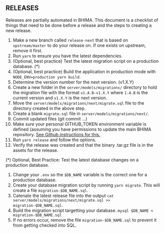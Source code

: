 RELEASES
--------

Releases are partially automated in BHIMA.  This document is a checklist of things that need to be done
before a release and the steps to creating a new release.

1. Make a new branch called `release-next` that is based on `upstream/master` to do your release on.  If one exists on upstream, remove it first.
2. Run `yarn` to ensure you have the latest dependencies.
3. (Optional, best practice) Test the latest migration script on a production database. (*)
4. (Optional, best practice) Build the application in production mode with `NODE_ENV=production yarn build`.
5. Determine the version number for the next version. (v1.X.Y)
6. Create a new folder in the `server/models/migrations/` directory to hold the migration file with the format `v1.A.B-v1.X.Y` where `1.A.B` is the current version and `v1.X.Y` is the next version.
7. Move the `server/models/migrations/next/migrate.sql` file to the directory created in the above step.
8. Create a blank `migrate.sql` file in `server/models/migrations/next/`.
9. Commit updated files (git commit ...)
10. Make sure your personal GITHUB_TOKEN environment variable is defined 
    (assuming you have permissions to update the main BHIMA repository.  [See Github instructions for this.](https://docs.github.com/en/authentication/keeping-your-account-and-data-secure/managing-your-personal-access-tokens)
11. Run `yarn release` and follow the options.
12. Verify the release was created and that the binary <version>.tar.gz file
    is in the assets for the release.


(*) Optional, Best Practice: Test the latest database changes on a production database.

1. Change your `.env` so the `$DB_NAME` variable is the correct one for a production database.
2. Create your database migration script by running `yarn migrate`.  This will create a file `migration-$DB_NAME.sql`.
3. Catenate the latest release file into the output `cat server/models/migrations/next/migrate.sql >> migration-$DB_NAME.sql`.
4. Build the migration script targetting your database. `mysql $DB_NAME < migration-$DB_NAME.sql`
5. If no errors occur, remove the file `migration-$DB_NAME.sql` to prevent it from getting checked into SQL.
